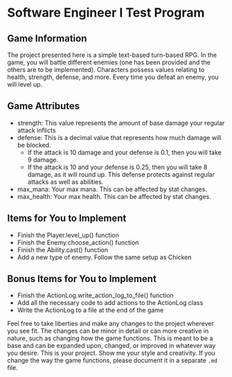# Software Engineer I Test Program

## Game Information

The project presented here is a simple text-based turn-based RPG. In the game,
you will battle different enemies (one has been provided and the others are to
be implemented). Characters possess values relating to health, strength,
defense, and more. Every time you defeat an enemy, you will level up.

## Game Attributes

- strength: This value represents the amount of base damage your regular attack
  inflicts
- defense: This is a decimal value that represents how much damage will be
  blocked.
    - If the attack is 10 damage and your defense is 0.1, then you will take 9
      damage.
    - If the attack is 10 and your defense is 0.25, then you will take 8 damage,
      as it will round up. This defense protects against regular attacks as well
      as abilities.
- max_mana: Your max mana. This can be affected by stat changes.
- max_health: Your max health. This can be affected by stat changes.

## Items for You to Implement

- Finish the Player.level_up() function
- Finish the Enemy.choose_action() function
- Finish the Ability.cast() function
- Add a new type of enemy. Follow the same setup as Chicken

## Bonus Items for You to Implement

- Finish the ActionLog.write_action_log_to_file() function
- Add all the necessary code to add actions to the ActionLog class
- Write the ActionLog to a file at the end of the game

Feel free to take liberties and make any changes to the project wherever you see
fit. The changes can be minor in detail or can more creative in nature, such as
changing how the game functions. This is meant to be a base and can be expanded
upon, changed, or improved in whatever way you desire. This is your project.
Show me your style and creativity. If you change the way the game functions,
please document it in a separate `.md` file.
